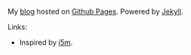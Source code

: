 My [blog](http://kurt.karmalab.org) hosted on [Github Pages](http://pages.github.com/).
Powered by [Jekyll](https://github.com/mojombo/jekyll/).

Links:

* Inspired by [i5m](https://github.com/i5m/i5m.github.com/).

